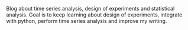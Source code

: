 Blog about time series analysis, design of experiments and statistical analysis.
Goal is to keep learning about design of experiments, integrate with python, perform time series analysis
and improve my writing.